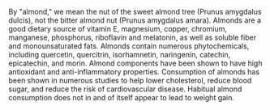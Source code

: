 



By "almond," we mean the nut of the sweet almond tree (Prunus amygdalus dulcis), not the bitter almond nut (Prunus amygdalus amara). Almonds are a good dietary source of vitamin E, magnesium, copper, chromium, manganese, phosphorus, riboflavin and melatonin, as well as soluble fiber and monounsaturated fats. Almonds contain numerous phytochemicals, including quercetin, quercitrin, isorhamnetin, naringenin, catechin, epicatechin, and morin. Almond components have been shown to have high antioxidant and anti-inflammatory properties. Consumption of almonds has been shown in numerous studies to help lower cholesterol, reduce blood sugar, and reduce the risk of cardiovascular disease. Habitual almond consumption does not in and of itself appear to lead to weight gain.

